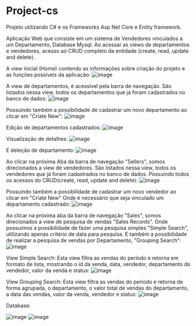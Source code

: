 # Project-cs

Projeto utilizando C# e os Frameworks Asp Net Core e Entity framework.

Aplicação Web que consiste em um sistema de Vendedores vinculados a um Departamento, Database Mysql.
Ao acessar as views de departamentos e vendedores, acesso ao CRUD completo da entidade (create, read, update and delete).

A view inicial (Home) contendo as informações sobre criação do projeto e as funções possíveis da aplicação:
![image](https://github.com/kauanmeira/Project-cs/assets/114404211/ce629c4b-c458-4759-ac20-846e3ed95f0a)

A view de departamentos, é acessível pela barra de navegação.
São listados nessa view, todos os departamentos que já foram cadastrados no banco de dados:
![image](https://github.com/kauanmeira/Project-cs/assets/114404211/77958377-32ce-41d8-968f-8e17e115fdbb)

Possuindo também a possibilidade de cadastrar um novo departamento ao clicar em "Criate New":
![image](https://github.com/kauanmeira/Project-cs/assets/114404211/6e63fa54-066a-4cd0-a0af-498883aa0aa0)

Edição de departamentos cadastrados:
![image](https://github.com/kauanmeira/Project-cs/assets/114404211/85bf4700-7037-49e6-8535-e2b5df445197)

Visualização de detalhes:
![image](https://github.com/kauanmeira/Project-cs/assets/114404211/17cafa89-a754-4cf1-b0d3-465060d8d435)

E deleção de departamento:
![image](https://github.com/kauanmeira/Project-cs/assets/114404211/72910c74-bf45-423c-b8bf-6636a2c7a0f9)

Ao clicar na próxima Aba da barra de navegação "Sellers", somos direcionados a view de vendedores.
São listados nessa view, todos os vendedores que já foram cadastrados no banco de dados.
Possuindo todos os acessos do CRUD(create, read, update and delete):
![image](https://github.com/kauanmeira/Project-cs/assets/114404211/a5a7c620-df57-40f7-88c8-b9073560eaef)

Possuindo também a possibilidade de cadastrar um novo vendedor ao clicar em "Criate New"
Onde é necessário que seja vinculado um departamento cadastrado:
![image](https://github.com/kauanmeira/Project-cs/assets/114404211/3c55e769-ce77-498f-8223-c302c53bc2b0)

Ao clicar na próxima aba da barra de navegação "Sales", somos direcionados a view de pesquisa de vendas "Sales Records".
Onde possuímos a possibilidade de fazer uma pesquisa simples "Simple Search", utilizando apenas critério de data para pesquisa.
E também a possibilidade de realizar a pesquisa de vendas por Departamento, "Grouping Search":
![image](https://github.com/kauanmeira/Project-cs/assets/114404211/6dc60630-9084-451c-bc09-5d9e9d3e29df)

View Simple Search:
Esta view filtra as vendas do período e retorna em formato de lista, mostrando o id da venda, data, vendedor, departamento do vendedor, valor da venda e status:
![image](https://github.com/kauanmeira/Project-cs/assets/114404211/53b9ceef-710c-4222-9ea3-bde54b1f6b7e)

View Grouping Search:
Esta view filtra as vendas do período e retorna de forma agrupada, o departamento, o valor total de vendas do departamento, a data das vendas, valor da venda, vendedor e status:
![image](https://github.com/kauanmeira/Project-cs/assets/114404211/a85d6b3e-b893-4d2d-845c-eff858b47903)

Database:

![image](https://github.com/kauanmeira/Project-cs/assets/114404211/c47291bb-54d5-4426-a7e4-564eb43dd37f)
![image](https://github.com/kauanmeira/Project-cs/assets/114404211/e5f0083c-f489-44d7-a5ab-26323c63bf31)
















